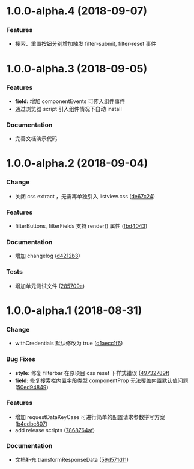 # 1.0.0-alpha.4 (2018-09-07)

### Features

- 搜索、重置按钮分别增加触发 filter-submit, filter-reset 事件

# 1.0.0-alpha.3 (2018-09-05)

### Features

- **field:** 增加 componentEvents 可传入组件事件
- 通过浏览器 script 引入组件情况下自动 install

### Documentation

- 完善文档演示代码

# 1.0.0-alpha.2 (2018-09-04)

### Change

- 关闭 css extract ，无需再单独引入 listview.css ([de67c24](http://192.168.1.122:3000/pps-fe/bg-pps-vue-listview/commit/de67c24))

### Features

- filterButtons, filterFields 支持 render() 属性 ([fbd4043](http://192.168.1.122:3000/pps-fe/bg-pps-vue-listview/commit/fbd4043))

### Documentation

- 增加 changelog ([d4212b3](http://192.168.1.122:3000/pps-fe/bg-pps-vue-listview/commit/d4212b3))

### Tests

- 增加单元测试文件 ([285709e](http://192.168.1.122:3000/pps-fe/bg-pps-vue-listview/commit/285709e))

# 1.0.0-alpha.1 (2018-08-31)

### Change

- withCredentials 默认修改为 true ([d1aecc1f6](http://192.168.1.122:3000/pps-fe/bg-pps-vue-listview/commit/d1aecc1f6))

### Bug Fixes

- **style:** 修复 filterbar 在原项目 css reset 下样式错误 ([49732789f](http://192.168.1.122:3000/pps-fe/bg-pps-vue-listview/commit/49732789f))
- **field:** 修复搜索栏内置字段类型 componentProp 无法覆盖内置默认值问题 ([50ed94849](http://192.168.1.122:3000/pps-fe/bg-pps-vue-listview/commit/50ed94849))

### Features

- 增加 requestDataKeyCase 可进行简单的配置请求参数拼写方案 ([b4edbc807](http://192.168.1.122:3000/pps-fe/bg-pps-vue-listview/commit/b4edbc807))
- add release scripts ([7868764af](http://192.168.1.122:3000/pps-fe/bg-pps-vue-listview/commit/7868764af))

### Documentation

- 文档补充 transformResponseData ([59d571d11](http://192.168.1.122:3000/pps-fe/bg-pps-vue-listview/commit/59d571d11))
